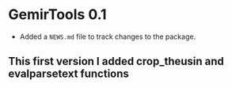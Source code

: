 # GemirTools 0.1

* Added a `NEWS.md` file to track changes to the package.

## This first version I added crop_theusin and evalparsetext functions